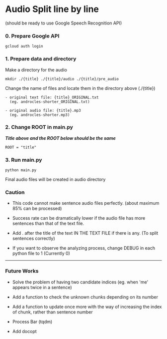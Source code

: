 # Audio Split line by line
(should be ready to use Google Speech Recognition API)

### 0. Prepare Google API 

    gcloud auth login
    
### 1. Prepare data and directory
Make a directory for the audio 
    
    mkdir ./{title} ./{title}/audio ./{title}/pre_audio

Change the name of files and locate them in the directory above (./{title})

    - original text file: {title}_ORIGINAL.txt
      (eg. androcles-shorter_ORIGINAL.txt)
    
    - original audio file: {title}.mp3  
      (eg. androcles-shorter.mp3)
  
### 2. Change ROOT in main.py
***Title above and the ROOT below should be the same***

    ROOT = "title"

### 3. Run main.py
    python main.py
    
Final audio files will be created in audio directory

### Caution
* This code cannot make sentence audio files perfectly. (about maximum 85% can be processed)

* Success rate can be dramatically lower if the audio file has more sentences than that of the text file.

* Add . after the title of the text IN THE TEXT FILE if there is any. (To split sentences correctly)

* If you want to observe the analyzing process, change DEBUG in each python file to 1 (Currently 0)
____________________________________________________
### Future Works
* Solve the problem of having two candidate indices
  (eg. when 'me' appears twice in a sentence)
  
* Add a function to check the unknown chunks depending on its number

* Add a function to update once more with the way of increasing the index of chunk, rather than sentence number

* Process Bar (tqdm)

* Add docopt
